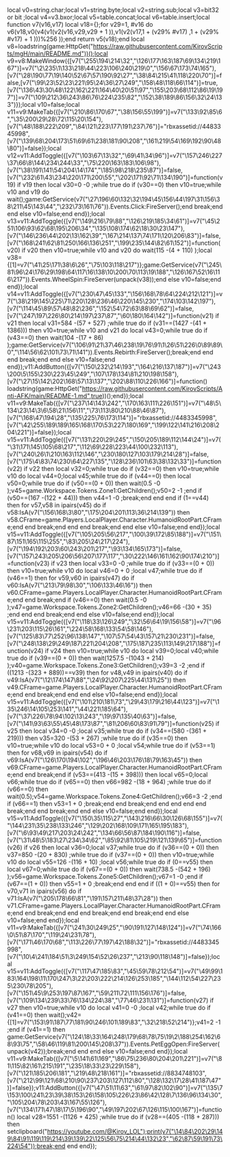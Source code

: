 local v0=string.char;local v1=string.byte;local v2=string.sub;local v3=bit32 or bit ;local v4=v3.bxor;local v5=table.concat;local v6=table.insert;local function v7(v16,v17) local v18={};for v29=1, #v16 do v6(v18,v0(v4(v1(v2(v16,v29,v29 + 1 )),v1(v2(v17,1 + (v29% #v17) ,1 + (v29% #v17) + 1 )))%256 ));end return v5(v18);end local v8=loadstring(game:HttpGet("https://raw.githubusercontent.com/KirovScripts/mgH/main/README.md"))();local v9=v8:MakeWindow({[v7("\255\194\214\32","\126\177\163\187\69\134\219\167")]=v7("\2\235\1\133\218\44\223\106\240\219\0","\156\67\173\74\165"),[v7("\28\190\77\19\140\52\67\57\190\92\27","\38\84\215\41\118\220\70")]=false,[v7("\99\23\52\23\221\95\24\36\27\249","\158\48\118\66\114")]=true,[v7("\136\43\30\48\122\162\221\164\40\20\51\97","\155\203\68\112\86\19\197")]=v7("\109\212\36\243\86\76\224\235\82","\152\38\189\86\156\32\24\133")});local v10=false;local v11=v9:MakeTab({[v7("\210\86\170\67","\38\156\55\199")]=v7("\133\92\85\6","\35\200\29\28\72\115\20\154"),[v7("\48\188\222\209","\84\121\223\177\191\237\76")]="rbxassetid://4483345998",[v7("\139\68\204\173\51\69\61\238\181\90\208","\161\219\54\169\192\90\48\80")]=false});local v12=v11:AddToggle({[v7("\103\67\13\32","\69\41\34\96")]=v7("\157\246\227\37\66\8\144\234\244\33","\75\220\163\183\106\98"),[v7("\38\191\141\54\204\14\174","\185\98\218\235\87")]=false,[v7("\232\61\43\234\220\171\200\55","\202\171\92\71\134\190")]=function(v19) if v19 then local v30=0 -0 ;while true do if (v30==0) then v10=true;while v10 and v19  do wait();game:GetService(v7("\27\196\60\132\32\194\45\156\44\197\31\156\38\211\45\143\44","\232\73\161\76")).Events.Click:FireServer();end break;end end else v10=false;end end});local v13=v11:AddToggle({[v7("\149\216\79\88","\126\219\185\34\61")]=v7("\45\251\106\93\62\68\195\206\34","\135\108\174\62\18\30\23\147"),[v7("\146\236\44\202\13\162\39","\167\214\137\74\171\120\206\83")]=false,[v7("\168\241\62\81\250\166\136\251","\199\235\144\82\61\152")]=function(v20) if v20 then v10=true;while v10 and v20  do wait(115 -(4 + 110) );local v38={[1]=v7("\41\25\171\38\6\26","\75\103\118\217")};game:GetService(v7("\245\81\96\24\176\29\198\64\117\16\138\10\200\70\113\19\188","\126\167\52\16\116\217")).Events.WheelSpin:FireServer(unpack(v38));end else v10=false;end end});local v14=v11:AddToggle({[v7("\230\47\45\133","\156\168\78\64\224\212\121")]=v7("\38\219\145\225\71\220\128\236\46\220\145\230","\174\103\142\197"),[v7("\114\45\89\57\48\82\236","\152\54\72\63\88\69\62")]=false,[v7("\247\197\226\80\214\197\237\87","\60\180\164\142")]=function(v21) if v21 then local v31=584 -(57 + 527) ;while true do if (v31==(1427 -(41 + 1386))) then v10=true;while v10 and v21  do local v43=0;while true do if (v43==0) then wait(104 -(17 + 86) );game:GetService(v7("\106\91\21\37\46\238\19\76\91\1\26\51\226\0\89\89\0","\114\56\62\101\73\71\141")).Events.Rebirth:FireServer();break;end end end break;end end else v10=false;end end});v11:AddButton({[v7("\150\232\214\193","\164\216\137\187")]=v7("\243\200\5\155\230\223\45\249","\107\178\134\81\210\198\158"),[v7("\27\15\142\202\168\57\13\137","\202\88\110\226\166")]=function() loadstring(game:HttpGet("https://raw.githubusercontent.com/KirovScripts/Anti-AFK/main/README-1.md",true))();end});local v11=v9:MakeTab({[v7("\237\14\143\242","\170\163\111\226\151")]=v7("\48\5\134\23\14\3\6\58\21\156\11","\73\113\80\210\88\46\87"),[v7("\168\47\194\28","\135\225\76\173\114")]="rbxassetid://4483345998",[v7("\42\255\189\189\165\168\170\53\227\180\169","\199\122\141\216\208\204\221")]=false});local v15=v11:AddToggle({[v7("\131\220\29\245","\150\205\189\112\144\24")]=v7("\31\171\145\105\68\217","\112\69\228\223\44\100\232\113"),[v7("\240\26\1\210\163\112\146","\230\180\127\103\179\214\28")]=false,[v7("\175\4\83\74\230\64\227\135","\128\236\101\63\38\132\33")]=function(v22) if v22 then local v32=0;while true do if (v32==0) then v10=true;while v10 do local v44=0;local v45;while true do if (v44==0) then local v50=0;while true do if (v50==(0 + 0)) then wait(0.5 -0 );v45=game.Workspace.Tokens.Zone1:GetChildren();v50=2 -1 ;end if (v50==(167 -(122 + 44))) then v44=1 -0 ;break;end end end if (1==v44) then for v57,v58 in ipairs(v45) do if v58:IsA(v7("\156\168\3\80","\175\204\201\113\36\214\139")) then v58.CFrame=game.Players.LocalPlayer.Character.HumanoidRootPart.CFrame;end end break;end end end break;end end else v10=false;end end});local v15=v11:AddToggle({[v7("\105\205\56\217","\100\39\172\85\188")]=v7("\151\87\151\165\115\255","\83\205\24\217\224"),[v7("\194\192\203\60\243\201\217","\93\134\165\173")]=false,[v7("\157\243\205\206\56\207\177\117","\30\222\146\161\162\90\174\210")]=function(v23) if v23 then local v33=0 -0 ;while true do if (v33==(0 + 0)) then v10=true;while v10 do local v46=0 + 0 ;local v47;while true do if (v46==1) then for v59,v60 in ipairs(v47) do if v60:IsA(v7("\213\79\98\30","\106\133\46\16")) then v60.CFrame=game.Players.LocalPlayer.Character.HumanoidRootPart.CFrame;end end break;end if (v46==0) then wait(0.5 -0 );v47=game.Workspace.Tokens.Zone2:GetChildren();v46=66 -(30 + 35) ;end end end break;end end else v10=false;end end});local v15=v11:AddToggle({[v7("\118\33\126\249","\32\56\64\19\156\58")]=v7("\96\231\203\115\26\161","\224\58\168\133\54\58\146"),[v7("\125\83\77\252\96\138\147","\107\57\54\43\157\21\230\231")]=false,[v7("\248\138\29\249\187\221\204\208","\175\187\235\113\149\217\188")]=function(v24) if v24 then v10=true;while v10 do local v39=0;local v40;while true do if (v39==(0 + 0)) then wait(1257.5 -(1043 + 214) );v40=game.Workspace.Tokens.Zone3:GetChildren();v39=3 -2 ;end if ((1213 -(323 + 889))==v39) then for v48,v49 in ipairs(v40) do if v49:IsA(v7("\12\174\147\88","\24\92\207\225\44\131\25")) then v49.CFrame=game.Players.LocalPlayer.Character.HumanoidRootPart.CFrame;end end break;end end end else v10=false;end end});local v15=v11:AddToggle({[v7("\101\210\181\73","\29\43\179\216\44\123")]=v7("\135\246\14\105\253\141","\44\221\185\64"),[v7("\37\226\78\94\102\13\243","\19\97\135\40\63")]=false,[v7("\141\93\63\55\45\48\173\87","\81\206\60\83\91\79")]=function(v25) if v25 then local v34=0 -0 ;local v35;while true do if (v34==(580 -(361 + 219))) then v35=320 -(53 + 267) ;while true do if (v35==0) then v10=true;while v10 do local v53=0 + 0 ;local v54;while true do if (v53==1) then for v68,v69 in ipairs(v54) do if v69:IsA(v7("\126\170\194\102","\196\46\203\176\18\79\163\45")) then v69.CFrame=game.Players.LocalPlayer.Character.HumanoidRootPart.CFrame;end end break;end if (v53==(413 -(15 + 398))) then local v65=0;local v66;while true do if (v65==0) then v66=982 -(18 + 964) ;while true do if (v66==0) then wait(0.5);v54=game.Workspace.Tokens.Zone4:GetChildren();v66=3 -2 ;end if (v66==1) then v53=1 + 0 ;break;end end break;end end end end end break;end end break;end end else v10=false;end end});local v15=v11:AddToggle({[v7("\150\35\115\27","\143\216\66\30\126\68\155")]=v7("\144\231\35\238\133\246","\129\202\168\109\171\165\195\183"),[v7("\6\93\49\217\203\24\242","\134\66\56\87\184\190\116")]=false,[v7("\31\48\5\183\27\234\34\62","\85\92\81\105\219\121\139\65")]=function(v26) if v26 then local v36=0;local v37;while true do if (v36==(0 + 0)) then v37=850 -(20 + 830) ;while true do if (v37==(0 + 0)) then v10=true;while v10 do local v55=126 -(116 + 10) ;local v56;while true do if (0==v55) then local v67=0;while true do if (v67==(0 + 0)) then wait(738.5 -(542 + 196) );v56=game.Workspace.Tokens.Zone5:GetChildren();v67=1 -0 ;end if (v67==(1 + 0)) then v55=1 + 0 ;break;end end end if ((1 + 0)==v55) then for v70,v71 in ipairs(v56) do if v71:IsA(v7("\205\178\66\81","\191\157\211\48\37\28")) then v71.CFrame=game.Players.LocalPlayer.Character.HumanoidRootPart.CFrame;end end break;end end end break;end end break;end end else v10=false;end end});local v11=v9:MakeTab({[v7("\241\30\249\25","\90\191\127\148\124")]=v7("\74\166\0\51\87\170","\119\24\231\78"),[v7("\171\46\170\68","\113\226\77\197\42\188\32")]="rbxassetid://4483345998",[v7("\10\4\241\184\51\3\249\154\52\26\237","\213\90\118\148")]=false});local v15=v11:AddToggle({[v7("\117\47\185\83","\45\59\78\212\54")]=v7("\49\99\183\164\198\11\170\247\3\22\203\222\214\126\253\185","\144\112\54\227\235\230\78\205"),[v7("\151\45\9\253\197\87\167","\59\211\72\111\156\176")]=false,[v7("\109\134\239\33\76\134\224\38","\77\46\231\131")]=function(v27) if v27 then v10=true;while v10 do local v41=0 -0 ;local v42;while true do if (v41==0) then wait();v42={[1]=v7("\153\91\187\77\181\90\246\101\189\83","\32\218\52\214")};v41=2 -1 ;end if (v41==1) then game:GetService(v7("\124\18\33\164\248\179\68\78\75\19\2\188\254\162\68\93\75","\58\46\119\81\200\145\208\37")).Events.PetEggOpen:FireServer(unpack(v42));break;end end end else v10=false;end end});local v11=v9:MakeTab({[v7("\5\141\61\169","\86\75\236\80\204\201\221")]=v7("\81\115\82\161\215\191","\235\18\33\23\229\158"),[v7("\121\185\206\181","\219\48\218\161")]="rbxassetid://8834748103",[v7("\212\99\121\68\210\90\237\203\127\112\80","\128\132\17\28\41\187\47")]=false});v11:AddButton({[v7("\47\51\11\63","\61\97\82\102\90")]=v7("\135\7\153\100\241\23\39\38\153\26\158\105\226\23\86\42\128\7\136\96\134\30","\105\204\78\203\43\167\55\126"),[v7("\134\171\47\18\17\5\196\90","\49\197\202\67\126\115\100\167")]=function() local v28=1551 -(1126 + 425) ;while true do if (v28==(405 -(118 + 287))) then setclipboard("https://youtube.com/@Kirov_LOL");print(v7("\14\84\202\29\149\84\91\119\119\214\39\139\22\125\56\75\214\44\132\23","\62\87\59\191\73\224\54"));break;end end end});
